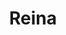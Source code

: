 ---
title: Reina
date: 
draft: false

# descripcion
description : Conjunto de aros pasantes, anillo y dije de plata con cristal y marquesita. Anillo talle 18 mm (diámetro del anillo). Única medida (chequeá bien tu medida).

materials: Plata 925

color: 

dimensions: Largo dije 2,70 x 1,30 cm

code: 06-18-1059

type: "Conjuntos"

categories: [destacados]

price: $19.590,00

price_eftvo: $16.650,00

# Images
# first image will be shown in the product page
images:
  # - image: "images/path_to_image"
  # La ubicacion de las imagenes es imagenes/Conjuntos/Conjuntos.Aros y Dije/06-18-1059-reina
  - image: "./images/conjuntos/aros_y_dije/06-18-1059-reina_a.jpg"
  - image: "./images/conjuntos/aros_y_dije/06-18-1059-reina_b.jpg"
  - image: "./images/conjuntos/aros_y_dije/06-18-1059-reina_c.jpg"
---
